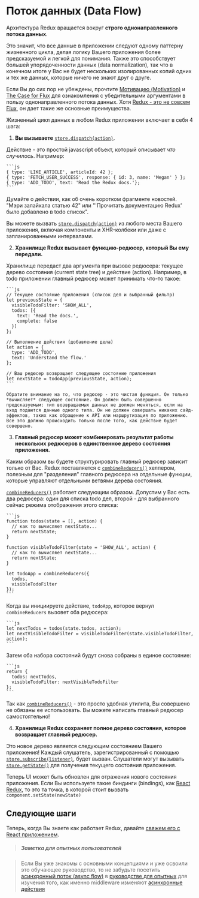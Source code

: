 # Поток данных (Data Flow)

Архитектура Redux вращается вокруг **строго однонаправленного потока данных**.

Это значит, что все данные в приложении следуют одному паттерну жизненного цикла, делая логику Вашего приложения более предсказуемой и легкой для понимания. Также это способствует большей упорядоченности данных (data normalization), так что в конечном итоге у Вас не будет нескольких изолированных копий одних и тех же данных, которые ничего не знают друг о друге.

Если Вы до сих пор не убеждены, прочтите [Мотивацию (Motivation)](../introduction/Motivation.md) и [The Case for Flux](https://medium.com/@dan_abramov/the-case-for-flux-379b7d1982c6) для ознакомления с убедительными аргументами в пользу однонаправленного потока данных. Хотя [Redux - это не совсем Flux](../introduction/PriorArt.md), он дает такие же основные преимущества.

Жизненный цикл данных в любом  Redux приложении включает в себя 4 шага:

1. **Вы вызываете** [`store.dispatch(action)`](../api/Store.md#dispatch).

  Действие - это простой javascript объект, который описывает *что случилось*. Например:

    ```js
    { type: 'LIKE_ARTICLE', articleId: 42 };
    { type: 'FETCH_USER_SUCCESS', response: { id: 3, name: 'Megan' } };
    { type: 'ADD_TODO', text: 'Read the Redux docs.'};
    ```

  Думайте о действии, как об очень коротком фрагменте новостей. "Мэри залайкала статью 42" или "'Прочитать документацию Redux' было добавлено в todo список".

  Вы можете вызвать [`store.dispatch(action)`](../api/Store.md#dispatch) из любого места Вашего приложения, включая компоненты и XHR-колбеки или даже с запланированными интервалами.

2. **Хранилище Redux вызывает функцию-редюсер, который Вы ему передали.**

  Хранилище передаст два аргумента при вызове редюсера: текущее дерево состояния (current state tree) и действие (action). Например, в todo приложении главный редюсер может принимать что-то такое:
   
    ```js
    // Текущее состояние приложения (список дел и выбранный фильтр)
    let previousState = {
      visibleTodoFilter: 'SHOW_ALL',
      todos: [{
        text: 'Read the docs.',
        complete: false
      }]
    };

    // Выполнение действия (добавление дела)
    let action = {
      type: 'ADD_TODO',
      text: 'Understand the flow.'
    };

    // Ваш редюсер возвращает следующее состояние приложения
    let nextState = todoApp(previousState, action);
    ```

    Обратите внимание на то, что редюсер - это чистая функция. Он только *вычисляет* следующее состояние. Он должен быть совершенно предсказуемым: тип возвращаемых данных не должен меняться, если на вход подаются данные одного типа. Он не должен совершать никаких сайд-эффектов, таких как обращение к API или маршрутизация по приложению. Все это должно происходить только после того, как действие будет совершено.

3. **Главный редюсер может комбинировать результат работы нескольких редюсеров в единственное дерево состояния приложения.**

  Каким образом вы будете структурировать главный редюсер зависит только от Вас. Redux поставляется с [`combineReducers()`](../api/combineReducers.md) хелпером, полезным для "разделения" главного редюсера на отдельные функции, которые управляют отдельными ветвями дерева состояния.

  [`combineReducers()`](../api/combineReducers.md) работает следующим образом. Допустим у Вас есть два редюсера: один для списка todo дел, второй - для выбранного сейчас режима отображения этого списка:

    ```js
    function todos(state = [], action) {
      // как то вычисляет nextState...
      return nextState;
    }

    function visibleTodoFilter(state = 'SHOW_ALL', action) {
      // как то вычисляет nextState...
      return nextState;
    }

    let todoApp = combineReducers({
      todos,
      visibleTodoFilter
    });
    ```

  Когда вы инициируете действие, `todoApp`, которое вернул `combineReducers` вызовет оба редюсера:

    ```js
    let nextTodos = todos(state.todos, action);
    let nextVisibleTodoFilter = visibleTodoFilter(state.visibleTodoFilter, action);
    ```

  Затем оба набора состояний будут снова собраны в единое состояние:

    ```js
    return {
      todos: nextTodos,
      visibleTodoFilter: nextVisibleTodoFilter
    };
    ```

  Так как [`combineReducers()`](../api/combineReducers.md) - это просто удобная утилита, Вы совершено не обязаны ее использовать. Вы можете написать главный редюсер самостоятельно!

4. **Хранилище Redux сохраняет полное дерево состояния, которое возвращает главный редюсер.**

  Это новое дерево является следующим состоянием Вашего приложения! Каждый слушатель, зарегистрированный с помощью [`store.subscribe(listener)`](../api/Store.md#subscribe), будет вызван. Слушатели могут вызывать [`store.getState()`](../api/Store.md#getState) для получения текущего состояния приложения.

  Теперь UI может быть обновлен для отражения нового состояния приложения. Если Вы используете такие биндинги (bindings), как [React Redux](https://github.com/gaearon/react-redux), то это та точка, в которой стоит вызвать `component.setState(newState)`

## Следующие шаги

Теперь, когда Вы знаете как работает Redux, давайте [свяжем его с React приложением](UsageWithReact.md).

>##### Заметка для опытных пользователей

> Если Вы уже знакомы с основными концепциями и уже освоили это обучающее руководство, то не забудьте посетить [асинхронный поток (async flow)](../advanced/AsyncFlow.md) в [руководстве для опытных](../advanced/README.md) для изучения того, как именно middleware изменяют [асинхронные действия](../advanced/AsyncActions.md) 
